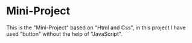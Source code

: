 ﻿# Mini-Project

 This is the "Mini-Project" based on "Html and Css", in this project l have used "button" without the help of "JavaScript".
